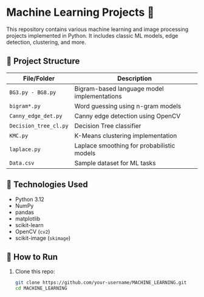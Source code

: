 # Machine Learning Projects 🚀

This repository contains various machine learning and image processing projects implemented in Python. It includes classic ML models, edge detection, clustering, and more.

## 📂 Project Structure

| File/Folder            | Description                                  |
|------------------------|----------------------------------------------|
| `BG3.py - BG8.py`      | Bigram-based language model implementations |
| `bigram*.py`           | Word guessing using n-gram models           |
| `Canny_edge_det.py`    | Canny edge detection using OpenCV           |
| `Decision_tree_cl.py`  | Decision Tree classifier                    |
| `KMC.py`               | K-Means clustering implementation           |
| `laplace.py`           | Laplace smoothing for probabilistic models  |
| `Data.csv`             | Sample dataset for ML tasks                 |

## 🧰 Technologies Used

- Python 3.12
- NumPy
- pandas
- matplotlib
- scikit-learn
- OpenCV (`cv2`)
- scikit-image (`skimage`)

## 🚀 How to Run

1. Clone this repo:
   ```bash
   git clone https://github.com/your-username/MACHINE_LEARNING.git
   cd MACHINE_LEARNING

